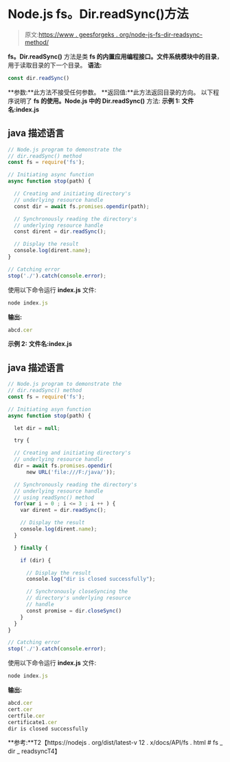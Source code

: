 # Node.js fs。Dir.readSync()方法

> 原文:[https://www . geesforgeks . org/node-js-fs-dir-readsync-method/](https://www.geeksforgeeks.org/node-js-fs-dir-readsync-method/)

**fs。Dir.readSync()** 方法是类 **fs 的内置应用编程接口。**文件系统**模块中的目录**，用于读取目录的下一个目录。
**语法:**

```js
const dir.readSync()
```

**参数:**此方法不接受任何参数。
**返回值:**此方法返回目录的方向。
以下程序说明了 **fs 的使用。Node.js 中的 Dir.readSync()** 方法:
**示例 1:**
**文件名:index.js**

## java 描述语言

```js
// Node.js program to demonstrate the
// dir.readSync() method
const fs = require('fs');

// Initiating async function
async function stop(path) {

  // Creating and initiating directory's
  // underlying resource handle
  const dir = await fs.promises.opendir(path);

  // Synchronously reading the directory's
  // underlying resource handle
  const dirent = dir.readSync();

  // Display the result
  console.log(dirent.name);
}

// Catching error
stop('./').catch(console.error);
```

使用以下命令运行 **index.js** 文件:

```js
node index.js
```

**输出:**

```js
abcd.cer
```

**示例 2:**
**文件名:index.js**

## java 描述语言

```js
// Node.js program to demonstrate the
// dir.readSync() method
const fs = require('fs');

// Initiating asyn function
async function stop(path) {

  let dir = null;

  try {

  // Creating and initiating directory's
  // underlying resource handle
  dir = await fs.promises.opendir(
      new URL('file:///F:/java/'));

  // Synchronously reading the directory's
  // underlying resource handle
  // using readSync() method
  for(var i = 0 ; i <= 3 ; i ++ ) {
    var dirent = dir.readSync();

    // Display the result
    console.log(dirent.name);
  }

  } finally {

    if (dir) {

      // Display the result
      console.log("dir is closed successfully");

      // Synchronously closeSyncing the
      // directory's underlying resource
      // handle
      const promise = dir.closeSync()
    }
  }
}

// Catching error
stop('./').catch(console.error);
```

使用以下命令运行 **index.js** 文件:

```js
node index.js
```

**输出:**

```js
abcd.cer
cert.cer
certfile.cer
certificate1.cer
dir is closed successfully
```

**参考:**T2【https://nodejs . org/dist/latest-v 12 . x/docs/API/fs . html # fs _ dir _ readsyncT4】